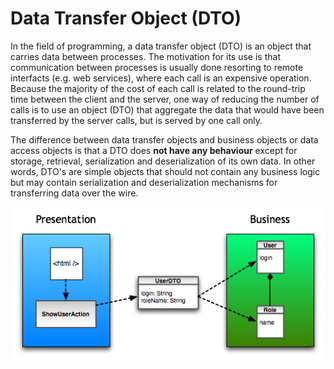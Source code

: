 # Data Transfer Object (DTO)

In the field of programming, a data transfer object (DTO) is an object that carries data between processes. The motivation for its use is that communication between processes is usually done resorting to remote interfacts (e.g. web services), where each call is an expensive operation. Because the majority of the cost of each call is related to the round-trip time between the client and the server, one way of reducing the number of calls is to use an object (DTO) that aggregate the data that would have been transferred by the server calls, but is served by one call only.

The difference between data transfer objects and business objects or data access objects is that a DTO does **not have any behaviour** except for storage, retrieval, serialization and deserialization of its own data. In other words, DTO's are simple objects that should not contain any business logic but may contain serialization and deserialization mechanisms for transferring data over the wire.

![](./images/dto.jpg)